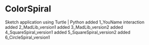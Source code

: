 # ColorSpiral

Sketch application using Turtle | Python
added 1_YouName interaction
added 2_MadLib_version1
added 3_MadLib_version2
added 4_SquareSpiral_version1
added 5_SquareSpiral_version2
added 6_CircleSpiral_version1
